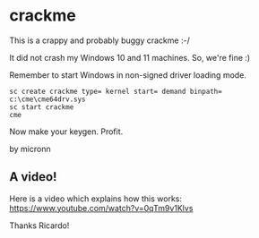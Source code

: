 # crackme

This is a crappy and probably buggy crackme :-/

It did not crash my Windows 10 and 11 machines. So, we're fine :)

Remember to start Windows in non-signed driver loading mode.
```
sc create crackme type= kernel start= demand binpath= c:\cme\cme64drv.sys
sc start crackme
cme
```
Now make your keygen. Profit.

by micronn

## A video!

Here is a video which explains how this works: https://www.youtube.com/watch?v=0qTm9v1Klvs

Thanks Ricardo!
